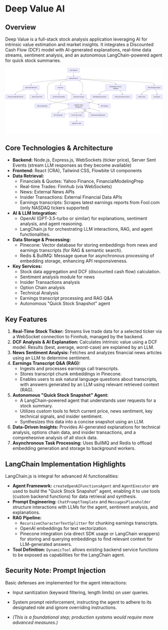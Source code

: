 # Deep Value AI

## Overview

Deep Value is a full-stack stock analysis application leveraging AI for intrinsic value estimation and market insights. It integrates a Discounted Cash Flow (DCF) model with AI-generated explanations, real-time data streams, sentiment analysis, and an autonomous LangChain-powered agent for quick stock summaries.

![Image Description](flow.png)

## Core Technologies & Architecture

- **Backend:** Node.js, Express.js, WebSockets (ticker price), Server Sent Events (stream LLM responses as they become available)
- **Frontend:** React (CRA), Tailwind CSS, Flowbite UI components
- **Data Retrieval:**
  - Financials & Quotes: Yahoo Finance, FinancialModelingPrep
  - Real-time Trades: Finnhub (via WebSockets)
  - News: External News APIs
  - Insider Transactions: External Financial Data APIs
  - Earnings transcripts: Scrapes latest earnings reports from Fool.com (only NASDAQ tickers supported)
- **AI & LLM Integration:**
  - OpenAI (GPT-3.5-turbo or similar) for explanations, sentiment analysis, and agent reasoning.
  - LangChain.js for orchestrating LLM interactions, RAG, and agent functionalities.
- **Data Storage & Processing:**
  - Pinecone: Vector database for storing embeddings from news and earnings transcripts (for RAG & semantic search).
  - Redis & BullMQ: Message queue for asynchronous processing of embedding storage, enhancing API responsiveness.
- **Key Services:**
  - Stock data aggregation and DCF (discounted cash flow) calculation.
  - Sentiment analysis module for news
  - Insider Transactions analysis
  - Option Chain analysis
  - Technical Analysis
  - Earnings transcript processing and RAG Q&A
  - Autonomous "Quick Stock Snapshot" agent

## Key Features

1.  **Real-Time Stock Ticker:** Streams live trade data for a selected ticker via a WebSocket connection to Finnhub, managed by the backend.
2.  **DCF Analysis & AI Explanation:** Calculates intrinsic value using a DCF model. Results (best, average, worst-case) are explained by an LLM.
3.  **News Sentiment Analysis:** Fetches and analyzes financial news articles using an LLM to determine sentiment.
4.  **Earnings Transcript Q&A (RAG):**
    - Ingests and processes earnings call transcripts.
    - Stores transcript chunk embeddings in Pinecone.
    - Enables users to ask natural language questions about transcripts, with answers generated by an LLM using relevant retrieved context (RAG).
5.  **Autonomous "Quick Stock Snapshot" Agent:**
    - A LangChain-powered agent that understands user requests for a stock summary.
    - Utilizes custom tools to fetch current price, news sentiment, key technical signals, and insider sentiment.
    - Synthesizes this data into a concise snapshot using an LLM.
6.  **Data-Driven Insights:** Provides AI-generated explanations for technical analysis, options chain data, and insider transactions, and a comprehesnive analysis of all stock data.
7.  **Asynchronous Task Processing:** Uses BullMQ and Redis to offload embedding generation and storage to background workers.

## LangChain Implementation Highlights

LangChain.js is integral for advanced AI functionalities:

- **Agent Framework:** `createOpenAIFunctionsAgent` and `AgentExecutor` are used to build the "Quick Stock Snapshot" agent, enabling it to use tools (custom backend functions) for data retrieval and synthesis.
- **Prompt Engineering:** `ChatPromptTemplate` and `MessagesPlaceholder` structure interactions with LLMs for the agent, sentiment analysis, and explanations.
- **RAG Pipeline:**
  - `RecursiveCharacterTextSplitter` for chunking earnings transcripts.
  - OpenAI embeddings for text vectorization.
  - Pinecone integration (via direct SDK usage or LangChain wrappers) for storing and querying embeddings to find relevant context for LLM-generated answers.
- **Tool Definition:** `DynamicTool` allows existing backend service functions to be exposed as capabilities for the LangChain agent.

## Security Note: Prompt Injection

Basic defenses are implemented for the agent interactions:

- Input sanitization (keyword filtering, length limits) on user queries.
- System prompt reinforcement, instructing the agent to adhere to its designated role and ignore overriding instructions.

- _(This is a foundational step; production systems would require more advanced measures.)_
